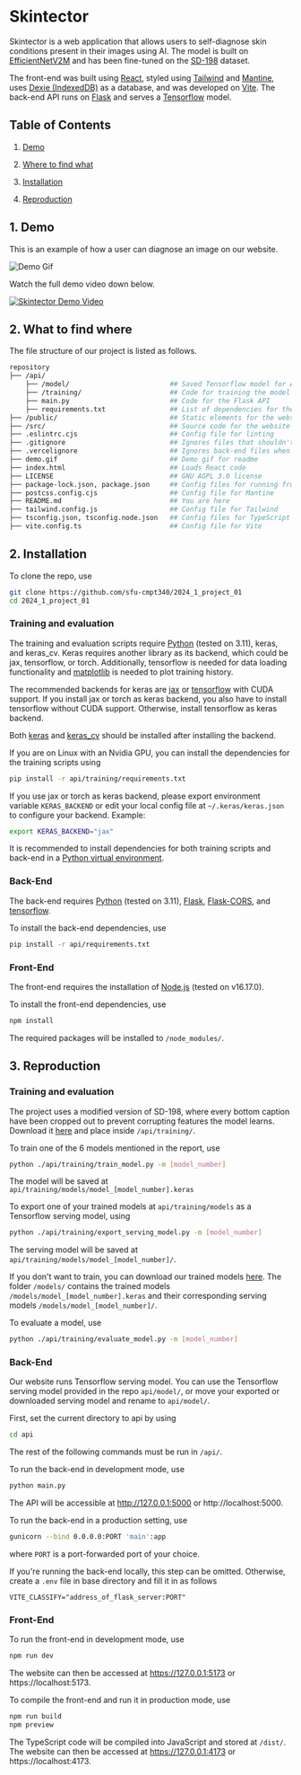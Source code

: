 # Skintector
Skintector is a web application that allows users to self-diagnose skin conditions present in their images using AI. The model is built on [EfficientNetV2M](https://arxiv.org/pdf/2104.00298.pdf) and has been fine-tuned on the [SD-198](https://paperswithcode.com/dataset/sd-198) dataset.

The front-end was built using [React](https://react.dev/), styled using [Tailwind](https://tailwindcss.com/) and [Mantine](https://mantine.dev/), uses [Dexie (IndexedDB)](https://dexie.org/) as a database, and was developed on [Vite](https://vitejs.dev/). The back-end API runs on [Flask](https://flask.palletsprojects.com/en/3.0.x/) and serves a [Tensorflow](https://www.tensorflow.org/) model.

## Table of Contents
1. [Demo](#demo)

2. [Where to find what](#directory)

2. [Installation](#install)

3. [Reproduction](#repro)

<a name="demo"></a>
## 1. Demo
This is an example of how a user can diagnose an image on our website.

![Demo Gif](demo.gif)

Watch the full demo video down below.

[![Skintector Demo Video](https://img.youtube.com/vi/CnpN-qIJ_VI/0.jpg)](https://www.youtube.com/watch?v=CnpN-qIJ_VI)

<a name="directory"></a>
## 2. What to find where
The file structure of our project is listed as follows.

```bash
repository
├── /api/
    ├── /model/                         ## Saved Tensorflow model for API
    ├── /training/                      ## Code for training the model
    ├── main.py                         ## Code for the Flask API
    ├── requirements.txt                ## List of dependencies for the back-end and model training
├── /public/                            ## Static elements for the website
├── /src/                               ## Source code for the website
├── .eslintrc.cjs                       ## Config file for linting
├── .gitignore                          ## Ignores files that shouldn't be tracked 
├── .vercelignore                       ## Ignores back-end files when hosting front-end on Vercel
├── demo.gif                            ## Demo gif for readme
├── index.html                          ## Loads React code
├── LICENSE                             ## GNU AGPL 3.0 license
├── package-lock.json, package.json     ## Config files for running front-end and installing dependencies
├── postcss.config.cjs                  ## Config file for Mantine
├── README.md                           ## You are here
├── tailwind.config.js                  ## Config file for Tailwind
├── tsconfig.json, tsconfig.node.json   ## Config files for TypeScript
├── vite.config.ts                      ## Config file for Vite
```

<a name="installation"></a>
## 2. Installation
To clone the repo, use
```bash
git clone https://github.com/sfu-cmpt340/2024_1_project_01
cd 2024_1_project_01
```

### Training and evaluation
The training and evaluation scripts require [Python](https://www.python.org/) (tested on 3.11), keras, and keras_cv. Keras requires another library as its backend, which could be jax, tensorflow, or torch. Additionally, tensorflow is needed for data loading functionality and [matplotlib](https://matplotlib.org/stable/users/installing/index.html) is needed to plot training history.

The recommended backends for keras are [jax](https://jax.readthedocs.io/en/latest/installation.html) or [tensorflow](https://www.tensorflow.org/install/pip) with CUDA support. If you install jax or torch as keras backend, you also have to install tensorflow without CUDA support. Otherwise, install tensorflow as keras backend.

Both [keras](https://keras.io/getting_started/) and [keras_cv](https://keras.io/getting_started/) should be installed after installing the backend.

If you are on Linux with an Nvidia GPU, you can install the dependencies for the training scripts using
```bash
pip install -r api/training/requirements.txt
```

If you use jax or torch as keras backend, please export environment variable `KERAS_BACKEND` or edit your local config file at `~/.keras/keras.json` to configure your backend. Example:
```bash
export KERAS_BACKEND="jax"
```

It is recommended to install dependencies for both training scripts and back-end in a [Python virtual environment](https://docs.python.org/3/library/venv.html).

### Back-End
The back-end requires [Python](https://www.python.org/) (tested on 3.11), [Flask](https://flask.palletsprojects.com/en/3.0.x/installation/), [Flask-CORS](https://flask-cors.readthedocs.io/en/latest/), and [tensorflow](https://www.tensorflow.org/install/pip). 

To install the back-end dependencies, use
```bash
pip install -r api/requirements.txt
```

### Front-End
The front-end requires the installation of [Node.js](https://nodejs.org/en) (tested on v16.17.0).

To install the front-end dependencies, use
```bash
npm install
```
The required packages will be installed to `/node_modules/`.

<a name="repro"></a>
## 3. Reproduction

### Training and evaluation
The project uses a modified version of SD-198, where every bottom caption have been cropped out to prevent corrupting features the model learns. Download it [here](https://drive.google.com/drive/folders/1TWRD0MQ_x_Uvrv1Qi8EW7y-g14upFIoG?usp=sharing) and place inside `/api/training/`.

To train one of the 6 models mentioned in the report, use
```bash
python ./api/training/train_model.py -m [model_number]
```
The model will be saved at `api/training/models/model_[model_number].keras`

To export one of your trained models at `api/training/models` as a Tensorflow serving model, using
```bash
python ./api/training/export_serving_model.py -m [model_number]
```
The serving model will be saved at `api/training/models/model_[model_number]/`.

If you don't want to train, you can download our trained models [here](https://drive.google.com/drive/folders/1TWRD0MQ_x_Uvrv1Qi8EW7y-g14upFIoG?usp=sharing). The folder `/models/` contains the trained models `/models/model_[model_number].keras` and their corresponding serving models `/models/model_[model_number]/`.

To evaluate a model, use
```bash
python ./api/training/evaluate_model.py -m [model_number]
```

### Back-End
Our website runs Tensorflow serving model. You can use the Tensorflow serving model provided in the repo `api/model/`, or move your exported or downloaded serving model and rename to `api/model/`.

First, set the current directory to api by using
```bash
cd api
```
The rest of the following commands must be run in `/api/`.

To run the back-end in development mode, use
```bash
python main.py
```
The API will be accessible at http://127.0.0.1:5000 or http://localhost:5000.

To run the back-end in a production setting, use
```bash
gunicorn --bind 0.0.0.0:PORT 'main':app
```
where `PORT` is a port-forwarded port of your choice.

If you're running the back-end locally, this step can be omitted. Otherwise, create a `.env` file in base directory and fill it in as follows
```shell
VITE_CLASSIFY="address_of_flask_server:PORT"
```

### Front-End
To run the front-end in development mode, use
```bash
npm run dev
```
The website can then be accessed at https://127.0.0.1:5173 or https://localhost:5173.

To compile the front-end and run it in production mode, use
```bash
npm run build
npm preview
```
The TypeScript code will be compiled into JavaScript and stored at `/dist/`. The website can then be accessed at https://127.0.0.1:4173 or https://localhost:4173.
